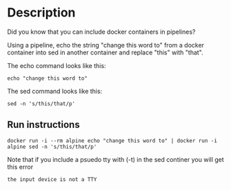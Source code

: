 # Description
Did you know that you can include docker containers in pipelines?

Using a pipeline, echo the string "change this word to" from a docker container into sed in another container and replace "this" with "that".

The echo command looks like this:

    echo "change this word to"

The sed command looks like this:

    sed -n 's/this/that/p'

## Run instructions

    docker run -i --rm alpine echo "change this word to" | docker run -i alpine sed -n 's/this/that/p'

Note that if you include a psuedo tty with (-t) in the sed continer you will get this error

    the input device is not a TTY


